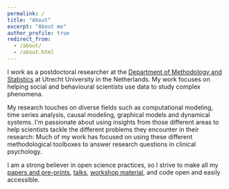 ```yaml
---
permalink: /
title: "About"
excerpt: "About me"
author_profile: true
redirect_from: 
  - /about/
  - /about.html
---
```



I work as a postdoctoral researcher at the [Department of Methodology and Statistics](https://www.uu.nl/en/organisation/methodology-and-statistics) at Utrecht University in the Netherlands. My work focuses on helping social and behavioural scientists use data to study complex phenomena.

My research touches on diverse fields such as computational modeling, time series analysis, causal modeling, graphical models and dynamical systems. I'm passionate about using insights from those different areas to help scientists tackle the different problems they encounter in their research: Much of my work has focused on using these different methodological toolboxes to answer research questions in clinical psychology. 

I am a strong believer in open science practices, so I strive to make all my [papers and pre-prints](https://oisinryan.org/pulications), [talks](https://oisinryan.org/talks), [workshop material](https://oisinryan.org/workshops), and code open and easily accessible.
